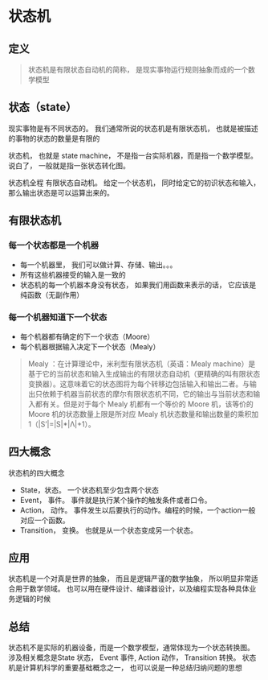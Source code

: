 
# 状态机

## 定义

> 状态机是有限状态自动机的简称， 是现实事物运行规则抽象而成的一个数学模型

## 状态（state）

现实事物是有不同状态的。 我们通常所说的状态机是有限状态机， 也就是被描述的事物的状态的数量是有限的

状态机， 也就是 state machine， 不是指一台实际机器，而是指一个数学模型。说白了， 一般就是指一张状态转化图。

状态机全程 有限状态自动机。 给定一个状态机， 同时给定它的初识状态和输入， 那么输出状态是可以运算出来的。

## 有限状态机

### 每一个状态都是一个机器

- 每一个机器里， 我们可以做计算、存储、输出。。。
- 所有这些机器接受的输入是一致的
- 状态机的每一个机器本身没有状态， 如果我们用函数来表示的话， 它应该是纯函数（无副作用）

### 每一个机器知道下一个状态

- 每个机器都有确定的下一个状态（Moore）
- 每个机器根据输入决定下一个状态（Mealy）

> Mealy ：在计算理论中，米利型有限状态机（英语：Mealy machine）是基于它的当前状态和输入生成输出的有限状态自动机（更精确的叫有限状态变换器）。这意味着它的状态图将为每个转移边包括输入和输出二者。与输出只依赖于机器当前状态的摩尔有限状态机不同，它的输出与当前状态和输入都有关。但是对于每个 Mealy 机都有一个等价的 Moore 机，该等价的 Moore 机的状态数量上限是所对应 Mealy 机状态数量和输出数量的乘积加 1（|S’|=|S|*|Λ|+1）。

## 四大概念

状态机的四大概念

- State，状态。 一个状态机至少包含两个状态
- Event， 事件。 事件就是执行某个操作的触发条件或者口令。 
- Action， 动作。 事件发生以后要执行的动作。编程的时候，一个action一般对应一个函数。
- Transition， 变换。 也就是从一个状态变成另一个状态。 

## 应用

状态机是一个对真是世界的抽象， 而且是逻辑严谨的数学抽象， 所以明显非常适合用于数学领域。 也可以用在硬件设计、编译器设计，以及编程实现各种具体业务逻辑的时候

## 总结

状态机不是实际的机器设备，而是一个数学模型，通常体现为一个状态转换图。 涉及相关概念是State 状态， Event 事件, Action 动作， Transition 转换。 状态机是计算机科学的重要基础概念之一， 也可以说是一种总结归纳问题的思想
